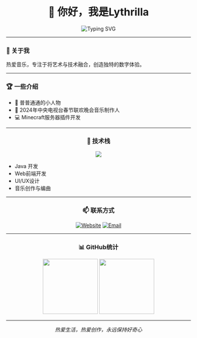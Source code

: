 <div align="center">

# 👋 你好，我是Lythrilla

<img src="https://readme-typing-svg.herokuapp.com?font=Fira+Code&color=36BCF7&center=true&vCenter=true&width=435&lines=%E9%9F%B3%E4%B9%90%E4%BA%BA+%7C+%E5%BC%80%E5%8F%91%E8%80%85+%7C+%E8%AE%BE%E8%AE%A1%E5%B8%88;Music+Producer+%7C+Developer+%7C+Designer" alt="Typing SVG" />

</div>

---

### 🌟 关于我

热爱音乐，专注于将艺术与技术融合，创造独特的数字体验。

---

### 🏆 一些介绍

- 👀 普普通通的小人物
- 🎵 2024年中央电视台春节联欢晚会音乐制作人
- 💻 Minecraft服务器插件开发

---

<div align="center">

### 🔧 技术栈

<img src="https://skillicons.dev/icons?i=java,html,css,js,git,github&theme=light" />

</div>

- Java 开发
- Web前端开发
- UI/UX设计
- 音乐创作与编曲

---

<div align="center">

### 📫 联系方式

[![Website](https://img.shields.io/badge/Website-www.lythrilla.cn-blue?style=flat-square&logo=google-chrome)](https://www.lythrilla.cn)
[![Email](https://img.shields.io/badge/Email-13930421538@163.com-red?style=flat-square&logo=gmail)](mailto:13930421538@163.com)

</div>

---

<div align="center">

### 📊 GitHub统计

<img height="150" src="https://github-readme-stats.vercel.app/api?username=Lythrilla&show_icons=true&theme=default&hide_border=true" />

<img height="150" src="https://github-readme-stats.vercel.app/api/top-langs/?username=Lythrilla&layout=compact&theme=default&hide_border=true" />

</div>

---

<div align="center">

*热爱生活，热爱创作，永远保持好奇心*

</div>
